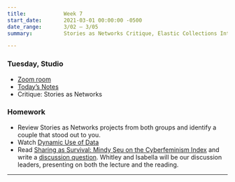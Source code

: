 ```yaml
---
title:            Week 7
start_date:       2021-03-01 00:00:00 -0500
date_range:       3/02 – 3/05
summary:          Stories as Networks Critique, Elastic Collections Introduction

---
```


### Tuesday, Studio
- [Zoom room](https://newschool.zoom.us/my/nikafisher)
- [Today&rsquo;s Notes](https://paper.dropbox.com/doc/Critique-2-Stories-as-Networks--BGFbB5LTuWPgazGE3USqZcs0AQ-XM5sRyPEo3vLpAHhhRFPe)
- Critique: Stories as Networks

### Homework
- Review Stories as Networks projects from both groups and identify a couple that stood out to you.
- Watch [Dynamic Use of Data](https://vimeo.com/showcase/8025633/video/518366983)
- Read [Sharing as Survival: Mindy Seu on the Cyberfeminism Index](https://walkerart.org/magazine/sharing-as-survival-mindy-seu-cyberfeminism-index) and write a [discussion question](https://paper.dropbox.com/doc/Parsons-Core-Interaction-S21-Reading-Reflections--BGFxSujZERHAyltTjrINE8N0AQ-WRC1vWjkMj6DPWDHQKuTU). Whitley and Isabella will be our discussion leaders, presenting on both the lecture and the reading.

---
